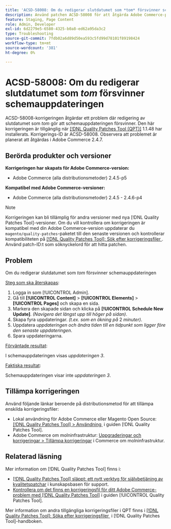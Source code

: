 ```yaml
---
title: 'ACSD-58008: Om du redigerar slutdatumet som *tom* försvinner schemauppdateringen'
description: Använd patchen ACSD-58008 för att åtgärda Adobe Commerce-problemet där redigering av slutdatumet som *tom* gör att schemauppdateringen försvinner.
feature: Staging, Page Content
role: Admin, Developer
exl-id: 6d2279e5-6580-4325-b0a8-ed62a95da3c2
type: Troubleshooting
source-git-commit: 7fdb02a6d89d50ea593c5fd99d78101f89198424
workflow-type: tm+mt
source-wordcount: '381'
ht-degree: 0%

---
```


# ACSD-58008: Om du redigerar slutdatumet som *tom* försvinner schemauppdateringen

ACSD-58008-korrigeringen åtgärdar ett problem där redigering av slutdatumet som *tom* gör att schemauppdateringen försvinner. Den här korrigeringen är tillgänglig när [[!DNL Quality Patches Tool (QPT)]](https://experienceleague.adobe.com/sv/docs/commerce-operations/tools/quality-patches-tool/quality-patches-tool-to-self-serve-quality-patches) 1.1.48 har installerats. Korrigerings-ID är ACSD-58008. Observera att problemet är planerat att åtgärdas i Adobe Commerce 2.4.7.

## Berörda produkter och versioner

**Korrigeringen har skapats för Adobe Commerce-version:**

* Adobe Commerce (alla distributionsmetoder) 2.4.5-p5

**Kompatibel med Adobe Commerce-versioner:**

* Adobe Commerce (alla distributionsmetoder) 2.4.5 - 2.4.6-p4

>[!NOTE]
>
>Korrigeringen kan bli tillämplig för andra versioner med nya [!DNL Quality Patches Tool]-versioner. Om du vill kontrollera om korrigeringen är kompatibel med din Adobe Commerce-version uppdaterar du `magento/quality-patches`-paketet till den senaste versionen och kontrollerar kompatibiliteten på [[!DNL Quality Patches Tool]: Sök efter korrigeringsfiler &#x200B;](https://experienceleague.adobe.com/tools/commerce-quality-patches/index.html?lang=sv-SE). Använd patch-ID:t som söknyckelord för att hitta patchen.

## Problem

Om du redigerar slutdatumet som *tom* försvinner schemauppdateringen

<u>Steg som ska återskapas</u>:

1. Logga in som [!UICONTROL Admin].
1. Gå till **[!UICONTROL Content]** > **[!UICONTROL Elements]** > **[!UICONTROL Pages]** och skapa en sida.
1. Markera den skapade sidan och klicka på **[!UICONTROL Schedule New Update]**. *(Navigera det längst upp till höger på sidan)*.
1. Skapa fyra uppdateringar. *(t.ex. som en ökning på* 2 *minuter)*.
1. Uppdatera *uppdateringen* *och ändra tiden till en tidpunkt som ligger före den senaste uppdateringen*.
1. Spara uppdateringarna.

<u>Förväntade resultat</u>:

I schemauppdateringen visas *uppdateringen 3*.

<u>Faktiska resultat</u>:

Schemauppdateringen visar inte *uppdateringen 3*.

## Tillämpa korrigeringen

Använd följande länkar beroende på distributionsmetod för att tillämpa enskilda korrigeringsfiler:

* Lokal användning för Adobe Commerce eller Magento Open Source: [[!DNL Quality Patches Tool] > Användning &#x200B;](/help/tools/quality-patches-tool/usage.md) i guiden [!DNL Quality Patches Tool].
* Adobe Commerce om molninfrastruktur: [Uppgraderingar och korrigeringar > Tillämpa korrigeringar](https://experienceleague.adobe.com/docs/commerce-cloud-service/user-guide/develop/upgrade/apply-patches.html?lang=sv-SE) i Commerce om molninfrastruktur.

## Relaterad läsning

Mer information om [!DNL Quality Patches Tool] finns i:

* [[!DNL Quality Patches Tool] släppt: ett nytt verktyg för självbetjäning av kvalitetspatchar](https://experienceleague.adobe.com/sv/docs/commerce-operations/tools/quality-patches-tool/quality-patches-tool-to-self-serve-quality-patches) i kunskapsbasen för support.
* [Kontrollera om det finns en korrigeringsfil för ditt Adobe Commerce-problem med  [!DNL Quality Patches Tool]](/help/tools/quality-patches-tool/patches-available-in-qpt/check-patch-for-magento-issue-with-magento-quality-patches.md) i guiden [!UICONTROL Quality Patches Tool].


Mer information om andra tillgängliga korrigeringsfiler i QPT finns i [[!DNL Quality Patches Tool]: Söka efter korrigeringsfiler &#x200B;](https://experienceleague.adobe.com/tools/commerce-quality-patches/index.html?lang=sv-SE) i [!DNL Quality Patches Tool]-handboken.

